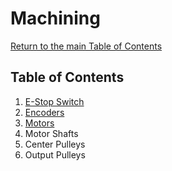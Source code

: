 # Machining

[Return to the main Table of Contents](https://github.com/EmiliaPsacharopoulos/Formatting#table-of-contents)


## Table of Contents
1. [E-Stop Switch](https://github.com/EmiliaPsacharopoulos/Quadruped-8dof-Robot/tree/main/Machining/E-Stop%20Switch#e-stop-switch-machining)
2. [Encoders](https://github.com/EmiliaPsacharopoulos/Quadruped-8dof-Robot/tree/main/Machining/Encoders#machining-encoders)
3. [Motors](https://github.com/EmiliaPsacharopoulos/Quadruped-8dof-Robot/tree/main/Machining/Motors#machining-motors)
4.  Motor Shafts
5.  Center Pulleys
6.  Output Pulleys


